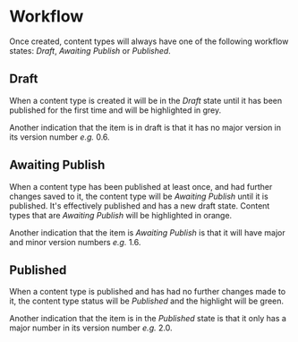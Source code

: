 # Workflow
Once created, content types will always have one of the following workflow states: *Draft*, *Awaiting Publish* or *Published*.

## Draft
When a content type is created it will be in the *Draft* state until it has been published for the first time and will be highlighted in grey.

Another indication that the item is in draft is that it has no major version in its version number *e.g.* 0.6.

## Awaiting Publish
When a content type has been published at least once, and had further changes saved to it, the content type will be *Awaiting Publish* until it is published. It's effectively published and has a new draft state. Content types that are *Awaiting Publish* will be highlighted in orange.

Another indication that the item is *Awaiting Publish* is that it will have major and minor version numbers *e.g.* 1.6.

## Published
When a content type is published and has had no further changes made to it, the content type status will be *Published* and the highlight will be green.

Another indication that the item is in the *Published* state is that it only has a major number in its version number *e.g.* 2.0.
